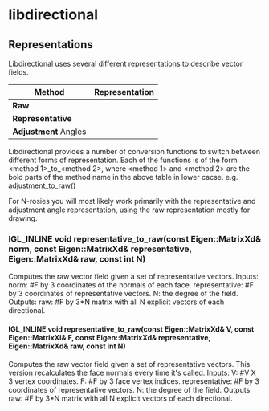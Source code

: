 # libdirectional



## Representations

Libdirectional uses several different representations to describe vector fields.

| Method            | Representation                                                                                                            |
|-------------------|---------------------------------------------------------------------------------------------------------------------------|
| **Raw**               | |F| by 3*|N| double matrix, representing each of the N vectors representing the full directional in the form X<sub>1</sub>, Y<sub>1</sub>, Z<sub>1</sub>, X<sub>2</sub>, Y<sub>2</sub>, Z<sub>2</sub> ... X<sub>N</sub>, Y<sub>N</sub>, Z<sub>N</sub>,  |
| **Representative**    | |F| by 3 double matrix representing the first vector in a directional, only available for N-rosies                                     |
| **Adjustment** Angles | |E| by 1 double matrix representing the rotation between vectors on two neighbouring triangles, used in combination with a global rotation to uniquely define the field, only available for N-rosies               |

Libdirectional provides a number of conversion functions to switch between different forms of representation. Each of the functions is of the form \<method 1>\_to\_\<method 2>, where \<method 1> and \<method 2> are the bold parts of the method name in the above table in lower cacse. e.g. adjustment_to_raw()

For N-rosies you will most likely work primarily with the representative and adjustment angle representation, using the raw representation mostly for drawing.




### IGL_INLINE void representative_to_raw(const Eigen::MatrixXd& norm, const Eigen::MatrixXd& representative, Eigen::MatrixXd& raw, const int N)
Computes the raw vector field given a set of representative vectors.
Inputs:
norm: #F by 3 coordinates of the normals of each face.
representative: #F by 3 coordinates of representative vectors.
N: the degree of the field.
Outputs:
raw: #F by 3*N matrix with all N explicit vectors of each directional.
	
#### IGL_INLINE void representative_to_raw(const Eigen::MatrixXd& V, const Eigen::MatrixXi& F, const Eigen::MatrixXd& representative, Eigen::MatrixXd& raw, const int N)
Computes the raw vector field given a set of representative vectors.
This version recalculates the face normals every time it's called.
Inputs:
V: #V X 3 vertex coordinates.
F: #F by 3 face vertex indices.
representative: #F by 3 coordinates of representative vectors.
N: the degree of the field.
Outputs:
raw: #F by 3*N matrix with all N explicit vectors of each directional.